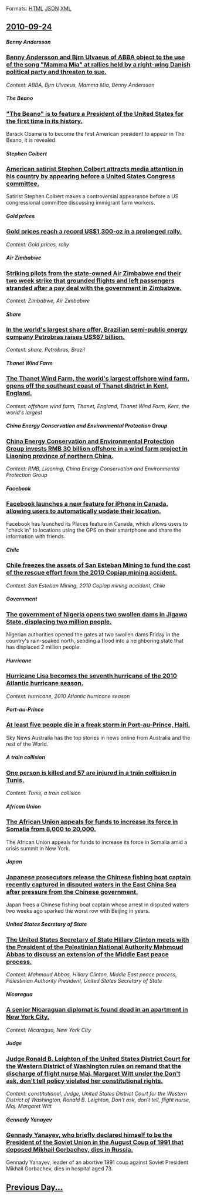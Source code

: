 
Formats: [HTML](2010/09/24/index.html)  [JSON](2010/09/24/index.json)  [XML](2010/09/24/index.xml)  

## [2010-09-24](/news/2010/09/24/index.md)

##### Benny Andersson
### [Benny Andersson and Bjrn Ulvaeus of ABBA object to the use of the song "Mamma Mia" at rallies held by a right-wing Danish political party and threaten to sue. ](/news/2010/09/24/benny-andersson-and-bjorn-ulvaeus-of-abba-object-to-the-use-of-the-song-mamma-mia-at-rallies-held-by-a-right-wing-danish-political-party-a.md)
_Context: ABBA, Bjrn Ulvaeus, Mamma Mia, Benny Andersson_

##### The Beano
### ["The Beano" is to feature a President of the United States for the first time in its history. ](/news/2010/09/24/the-beano-is-to-feature-a-president-of-the-united-states-for-the-first-time-in-its-history.md)
Barack Obama is to become the first American president to appear in The Beano, it is revealed.

##### Stephen Colbert
### [American satirist Stephen Colbert attracts media attention in his country by appearing before a United States Congress committee. ](/news/2010/09/24/american-satirist-stephen-colbert-attracts-media-attention-in-his-country-by-appearing-before-a-united-states-congress-committee.md)
Satirist Stephen Colbert makes a controversial appearance before a US congressional committee discussing immigrant farm workers.

##### Gold prices
### [Gold prices reach a record US$1,300-oz in a prolonged rally. ](/news/2010/09/24/gold-prices-reach-a-record-us-1-300-oz-in-a-prolonged-rally.md)
_Context: Gold prices, rally_

##### Air Zimbabwe
### [Striking pilots from the state-owned Air Zimbabwe end their two week strike that grounded flights and left passengers stranded after a pay deal with the government in Zimbabwe. ](/news/2010/09/24/striking-pilots-from-the-state-owned-air-zimbabwe-end-their-two-week-strike-that-grounded-flights-and-left-passengers-stranded-after-a-pay-d.md)
_Context: Zimbabwe, Air Zimbabwe_

##### Share
### [In the world's largest share offer, Brazilian semi-public energy company Petrobras raises US$67 billion. ](/news/2010/09/24/in-the-world-s-largest-share-offer-brazilian-semi-public-energy-company-petrobras-raises-us-67-billion.md)
_Context: share, Petrobras, Brazil_

##### Thanet Wind Farm
### [The Thanet Wind Farm, the world's largest offshore wind farm, opens off the southeast coast of Thanet district in Kent, England. ](/news/2010/09/24/the-thanet-wind-farm-the-world-s-largest-offshore-wind-farm-opens-off-the-southeast-coast-of-thanet-district-in-kent-england.md)
_Context: offshore wind farm, Thanet, England, Thanet Wind Farm, Kent, the world's largest_

##### China Energy Conservation and Environmental Protection Group
### [China Energy Conservation and Environmental Protection Group invests RMB 30 billion offshore in a wind farm project in Liaoning province of northern China. ](/news/2010/09/24/china-energy-conservation-and-environmental-protection-group-invests-rmb-30-billion-offshore-in-a-wind-farm-project-in-liaoning-province-of.md)
_Context: RMB, Liaoning, China Energy Conservation and Environmental Protection Group_

##### Facebook
### [Facebook launches a new feature for iPhone in Canada, allowing users to automatically update their location. ](/news/2010/09/24/facebook-launches-a-new-feature-for-iphone-in-canada-allowing-users-to-automatically-update-their-location.md)
Facebook has launched its Places feature in Canada, which allows users to &quot;check in&quot; to locations using the GPS on their smartphone and share the information with friends.

##### Chile
### [Chile freezes the assets of San Esteban Mining to fund the cost of the rescue effort from the 2010 Copiap mining accident. ](/news/2010/09/24/chile-freezes-the-assets-of-san-esteban-mining-to-fund-the-cost-of-the-rescue-effort-from-the-2010-copiapo-mining-accident.md)
_Context: San Esteban Mining, 2010 Copiap mining accident, Chile_

##### Government
### [The government of Nigeria opens two swollen dams in Jigawa State, displacing two million people. ](/news/2010/09/24/the-government-of-nigeria-opens-two-swollen-dams-in-jigawa-state-displacing-two-million-people.md)
Nigerian authorities opened the gates at two swollen dams Friday in the country&#39;s rain-soaked north, sending a flood into a neighboring state that has displaced 2 million people.

##### Hurricane
### [Hurricane Lisa becomes the seventh hurricane of the 2010 Atlantic hurricane season. ](/news/2010/09/24/hurricane-lisa-becomes-the-seventh-hurricane-of-the-2010-atlantic-hurricane-season.md)
_Context: hurricane, 2010 Atlantic hurricane season_

##### Port-au-Prince
### [At least five people die in a freak storm in Port-au-Prince, Haiti. ](/news/2010/09/24/at-least-five-people-die-in-a-freak-storm-in-port-au-prince-haiti.md)
Sky News Australia has the top stories in news online from Australia and the rest of the World.

##### A train collision
### [One person is killed and 57 are injured in a train collision in Tunis. ](/news/2010/09/24/one-person-is-killed-and-57-are-injured-in-a-train-collision-in-tunis.md)
_Context: Tunis, a train collision_

##### African Union
### [The African Union appeals for funds to increase its force in Somalia from 8,000 to 20,000. ](/news/2010/09/24/the-african-union-appeals-for-funds-to-increase-its-force-in-somalia-from-8-000-to-20-000.md)
The African Union appeals for funds to increase its force in Somalia amid a crisis summit in New York.

##### Japan
### [Japanese prosecutors release the Chinese fishing boat captain recently captured in disputed waters in the East China Sea after pressure from the Chinese government. ](/news/2010/09/24/japanese-prosecutors-release-the-chinese-fishing-boat-captain-recently-captured-in-disputed-waters-in-the-east-china-sea-after-pressure-from.md)
Japan frees a Chinese fishing boat captain whose arrest in disputed waters two weeks ago sparked the worst row with Beijing in years.

##### United States Secretary of State
### [The United States Secretary of State Hillary Clinton meets with the President of the Palestinian National Authority Mahmoud Abbas to discuss an extension of the Middle East peace process. ](/news/2010/09/24/the-united-states-secretary-of-state-hillary-clinton-meets-with-the-president-of-the-palestinian-national-authority-mahmoud-abbas-to-discuss.md)
_Context: Mahmoud Abbas, Hillary Clinton, Middle East peace process, Palestinian Authority President, United States Secretary of State_

##### Nicaragua
### [A senior Nicaraguan diplomat is found dead in an apartment in New York City. ](/news/2010/09/24/a-senior-nicaraguan-diplomat-is-found-dead-in-an-apartment-in-new-york-city.md)
_Context: Nicaragua, New York City_

##### Judge
### [Judge Ronald B. Leighton of the United States District Court for the Western District of Washington rules on remand that the discharge of flight nurse Maj. Margaret Witt under the Don't ask, don't tell policy violated her constitutional rights. ](/news/2010/09/24/judge-ronald-b-leighton-of-the-united-states-district-court-for-the-western-district-of-washington-rules-on-remand-that-the-discharge-of-fl.md)
_Context: constitutional, Judge, United States District Court for the Western District of Washington, Ronald B. Leighton, Don't ask, don't tell, flight nurse, Maj. Margaret Witt_

##### Gennady Yanayev
### [Gennady Yanayev, who briefly declared himself to be the President of the Soviet Union in the August Coup of 1991 that deposed Mikhail Gorbachev, dies in Russia. ](/news/2010/09/24/gennady-yanayev-who-briefly-declared-himself-to-be-the-president-of-the-soviet-union-in-the-august-coup-of-1991-that-deposed-mikhail-gorbac.md)
Gennady Yanayev, leader of an abortive 1991 coup against Soviet President Mikhail Gorbachev, dies in hospital aged 73.

## [Previous Day...](/news/2010/09/23/index.md)

